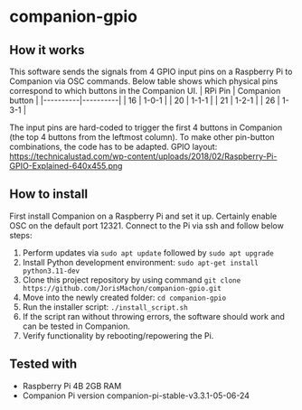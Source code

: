 # companion-gpio
## How it works
This software sends the signals from 4 GPIO input pins on a Raspberry Pi to Companion via OSC commands. Below table shows which physical pins correspond to which buttons in the Companion UI.
| RPi Pin | Companion button |
|----------|----------|
| 16 | 1-0-1 |
| 20 | 1-1-1 |
| 21 | 1-2-1 |
| 26 | 1-3-1 |

The input pins are hard-coded to trigger the first 4 buttons in Companion (the top 4 buttons from the leftmost column). To make other pin-button combinations, the code has to be adapted.
GPIO layout: <https://technicalustad.com/wp-content/uploads/2018/02/Raspberry-Pi-GPIO-Explained-640x455.png>

## How to install
First install Companion on a Raspberry Pi and set it up. Certainly enable OSC on the default port 12321. Connect to the Pi via ssh and follow below steps:
1. Perform updates via ```sudo apt update``` followed by ```sudo apt upgrade```
2. Install Python development environment: ```sudo apt-get install python3.11-dev```
3. Clone this project repository by using command ```git clone https://github.com/JorisMachon/companion-gpio.git```
4. Move into the newly created folder: ```cd companion-gpio```
5. Run the installer script: ```./install_script.sh```
6. If the script ran without throwing errors, the software should work and can be tested in Companion.
7. Verify functionality by rebooting/repowering the Pi.

## Tested with
* Raspberry Pi 4B 2GB RAM
* Companion Pi version companion-pi-stable-v3.3.1-05-06-24
